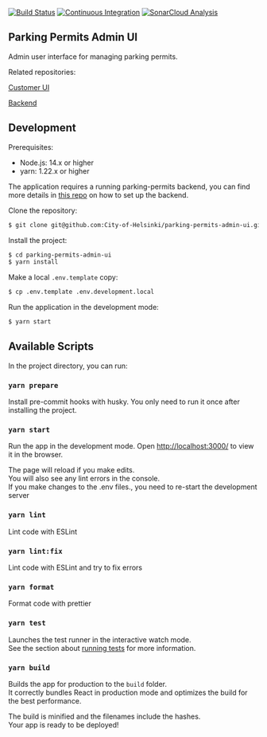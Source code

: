 [![Build Status](https://dev.azure.com/City-of-Helsinki/pysakoinnin-verkkokauppa/_apis/build/status/parking-permits-admin-ui%20Test?repoName=City-of-Helsinki%2Fparking-permits-admin-ui&branchName=develop)](https://dev.azure.com/City-of-Helsinki/pysakoinnin-verkkokauppa/_build/latest?definitionId=1132&repoName=City-of-Helsinki%2Fparking-permits-admin-ui&branchName=develop)
[![Continuous Integration](https://github.com/City-of-Helsinki/parking-permits-admin-ui/actions/workflows/ci.yml/badge.svg)](https://github.com/City-of-Helsinki/parking-permits-admin-ui/actions/workflows/ci.yml)
[![SonarCloud Analysis](https://github.com/City-of-Helsinki/parking-permits-admin-ui/actions/workflows/analyze-code.yml/badge.svg)](https://github.com/City-of-Helsinki/parking-permits-admin-ui/actions/workflows/analyze-code.yml)

## Parking Permits Admin UI

Admin user interface for managing parking permits.

Related repositories:

[Customer UI](https://github.com/City-of-Helsinki/parking-permits-ui)

[Backend](https://github.com/City-of-Helsinki/parking-permits)

## Development

Prerequisites:

- Node.js: 14.x or higher
- yarn: 1.22.x or higher

The application requires a running parking-permits backend, you can find more details in [this repo](https://github.com/City-of-Helsinki/parking-permits) on how to set up the backend.

Clone the repository:

```bash
$ git clone git@github.com:City-of-Helsinki/parking-permits-admin-ui.git
```

Install the project:

```bash
$ cd parking-permits-admin-ui
$ yarn install
```

Make a local `.env.template` copy:

```bash
$ cp .env.template .env.development.local
```

Run the application in the development mode:

```bash
$ yarn start
```

## Available Scripts

In the project directory, you can run:

### `yarn prepare`

Install pre-commit hooks with husky. You only need to run it once after installing the project.

### `yarn start`

Run the app in the development mode. Open [http://localhost:3000/](http://localhost:3000/) to view it in the browser.

The page will reload if you make edits.\
You will also see any lint errors in the console.\
If you make changes to the .env files., you need to re-start the development server

### `yarn lint`

Lint code with ESLint

### `yarn lint:fix`

Lint code with ESLint and try to fix errors

### `yarn format`

Format code with prettier

### `yarn test`

Launches the test runner in the interactive watch mode.\
See the section about [running tests](https://facebook.github.io/create-react-app/docs/running-tests) for more information.

### `yarn build`

Builds the app for production to the `build` folder.\
It correctly bundles React in production mode and optimizes the build for the best performance.

The build is minified and the filenames include the hashes.\
Your app is ready to be deployed!
